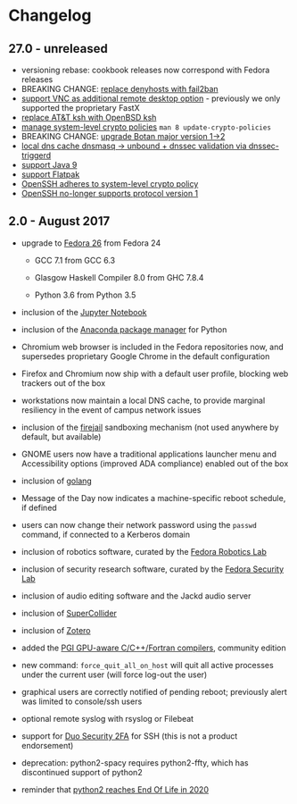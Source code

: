 Changelog
=========

27.0 - unreleased
-----------------

- versioning rebase: cookbook releases now correspond with Fedora releases
- BREAKING CHANGE: [replace denyhosts with fail2ban](https://github.com/dgoerger/workstation/issues/1)
- [support VNC as additional remote desktop option](https://github.com/dgoerger/workstation/issues/21) - previously we only supported the proprietary FastX
- [replace AT&T ksh with OpenBSD ksh](https://github.com/dgoerger/workstation/issues/6)
- [manage system-level crypto policies](https://github.com/dgoerger/workstation/issues/22) `man 8 update-crypto-policies`
- BREAKING CHANGE: [upgrade Botan major version 1->2](https://github.com/dgoerger/workstation/issues/2)
- [local dns cache dnsmasq -> unbound + dnssec validation via dnssec-triggerd](https://fedoraproject.org/wiki/Features/DNSSEC_on_workstations)
- [support Java 9](https://fedoraproject.org/wiki/Changes/Java9TechPreview)
- [support Flatpak](https://github.com/dgoerger/workstation/issues/19)
- [OpenSSH adheres to system-level crypto policy](https://github.com/dgoerger/workstation/issues/3)
- [OpenSSH no-longer supports protocol version 1](https://fedoraproject.org/wiki/Changes/Remove_SSH-1_from_OpenSSH)


2.0 - August 2017
-------------------

- upgrade to [Fedora 26](https://fedoraproject.org/wiki/Releases/26/ChangeSet) from Fedora 24

  - GCC 7.1 from GCC 6.3

  - Glasgow Haskell Compiler 8.0 from GHC 7.8.4

  - Python 3.6 from Python 3.5

- inclusion of the [Jupyter Notebook](https://jupyter.readthedocs.io/en/latest/content-quickstart.html)

- inclusion of the [Anaconda package manager](https://conda.io/docs/intro.html) for Python

- Chromium web browser is included in the Fedora repositories now, and supersedes proprietary Google Chrome in the default configuration

- Firefox and Chromium now ship with a default user profile, blocking web trackers out of the box

- workstations now maintain a local DNS cache, to provide marginal resiliency in the event of campus network issues

- inclusion of the [firejail](https://firejail.wordpress.com/) sandboxing mechanism (not used anywhere by default, but available)

- GNOME users now have a traditional applications launcher menu and Accessibility options (improved ADA compliance) enabled out of the box

- inclusion of [golang](https://golang.org/)

- Message of the Day now indicates a machine-specific reboot schedule, if defined

- users can now change their network password using the `passwd` command, if connected to a Kerberos domain

- inclusion of robotics software, curated by the [Fedora Robotics Lab](https://labs.fedoraproject.org/en/robotics/)

- inclusion of security research software, curated by the [Fedora Security Lab](https://labs.fedoraproject.org/en/security/)

- inclusion of audio editing software and the Jackd audio server

- inclusion of [SuperCollider](https://supercollider.github.io/)

- inclusion of [Zotero](https://www.zotero.org/)

- added the [PGI GPU-aware C/C++/Fortran compilers](http://www.pgroup.com/products/community.htm), community edition

- new command: `force_quit_all_on_host` will quit all active processes under the current user (will force log-out the user)

- graphical users are correctly notified of pending reboot; previously alert was limited to console/ssh users

- optional remote syslog with rsyslog or Filebeat

- support for [Duo Security 2FA](https://duo.com/docs/duounix) for SSH (this is not a product endorsement)

- deprecation: python2-spacy requires python2-ffty, which has discontinued support of python2

- reminder that [python2 reaches End Of Life in 2020](https://pythonclock.org/)
